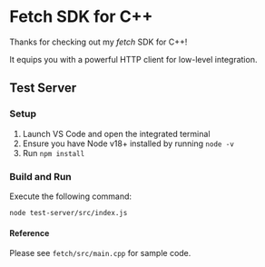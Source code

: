 # Fetch SDK for C++

Thanks for checking out my <i>fetch</i> SDK for C++!

It equips you with a powerful HTTP client for low-level integration.

## Test Server

### Setup
1. Launch VS Code and open the integrated terminal
2. Ensure you have Node v18+ installed by running `node -v`
3. Run `npm install`

### Build and Run

Execute the following command:
```
node test-server/src/index.js
```
#### Reference

Please see `fetch/src/main.cpp` for sample code.